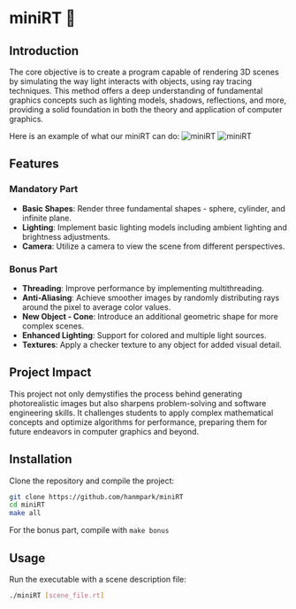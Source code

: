 # miniRT 💫
## Introduction
The core objective is to create a program capable of rendering 3D scenes by simulating the way light interacts with objects, using ray tracing techniques. This method offers a deep understanding of fundamental graphics concepts such as lighting models, shadows, reflections, and more, providing a solid foundation in both the theory and application of computer graphics.

Here is an example of what our miniRT can do:
![miniRT](https://github.com/hanmpark/miniraytracer/blob/master/minirt_bonus.png)
![miniRT](https://github.com/hanmpark/miniraytracer/blob/master/objects.png)

## Features

### Mandatory Part
- **Basic Shapes**: Render three fundamental shapes - sphere, cylinder, and infinite plane.
- **Lighting**: Implement basic lighting models including ambient lighting and brightness adjustments.
- **Camera**: Utilize a camera to view the scene from different perspectives.

### Bonus Part
- **Threading**: Improve performance by implementing multithreading.
- **Anti-Aliasing**: Achieve smoother images by randomly distributing rays around the pixel to average color values.
- **New Object - Cone**: Introduce an additional geometric shape for more complex scenes.
- **Enhanced Lighting**: Support for colored and multiple light sources.
- **Textures**: Apply a checker texture to any object for added visual detail.

## Project Impact
This project not only demystifies the process behind generating photorealistic images but also sharpens problem-solving and software engineering skills. It challenges students to apply complex mathematical concepts and optimize algorithms for performance, preparing them for future endeavors in computer graphics and beyond.

## Installation

Clone the repository and compile the project:
```bash
git clone https://github.com/hanmpark/miniRT
cd miniRT
make all
```
For the bonus part, compile with `make bonus`

## Usage

Run the executable with a scene description file:
```bash
./miniRT [scene_file.rt]
```

